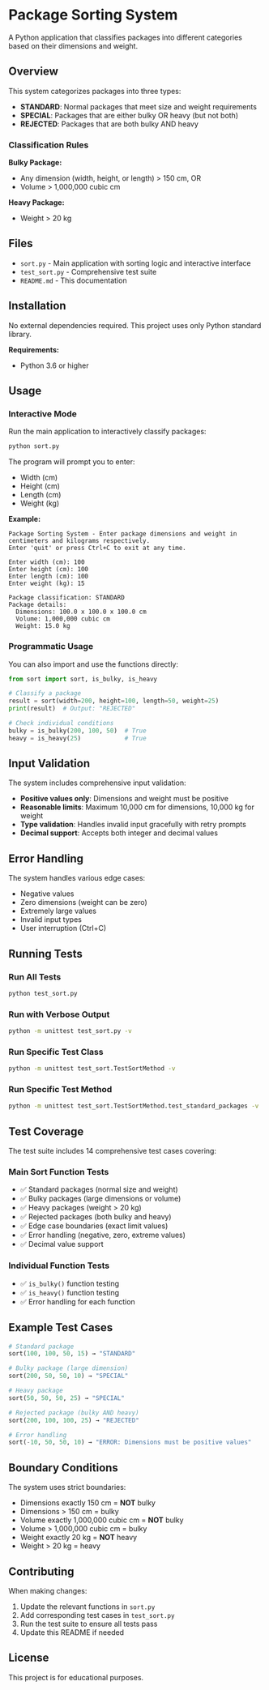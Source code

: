 # Package Sorting System

A Python application that classifies packages into different categories based on their dimensions and weight.

## Overview

This system categorizes packages into three types:
- **STANDARD**: Normal packages that meet size and weight requirements
- **SPECIAL**: Packages that are either bulky OR heavy (but not both)
- **REJECTED**: Packages that are both bulky AND heavy

### Classification Rules

**Bulky Package:**
- Any dimension (width, height, or length) > 150 cm, OR
- Volume > 1,000,000 cubic cm

**Heavy Package:**
- Weight > 20 kg

## Files

- `sort.py` - Main application with sorting logic and interactive interface
- `test_sort.py` - Comprehensive test suite
- `README.md` - This documentation

## Installation

No external dependencies required. This project uses only Python standard library.

**Requirements:**
- Python 3.6 or higher

## Usage

### Interactive Mode

Run the main application to interactively classify packages:

```bash
python sort.py
```

The program will prompt you to enter:
- Width (cm)
- Height (cm) 
- Length (cm)
- Weight (kg)

**Example:**
```
Package Sorting System - Enter package dimensions and weight in centimeters and kilograms respectively.
Enter 'quit' or press Ctrl+C to exit at any time.

Enter width (cm): 100
Enter height (cm): 100
Enter length (cm): 100
Enter weight (kg): 15

Package classification: STANDARD
Package details:
  Dimensions: 100.0 x 100.0 x 100.0 cm
  Volume: 1,000,000 cubic cm
  Weight: 15.0 kg
```

### Programmatic Usage

You can also import and use the functions directly:

```python
from sort import sort, is_bulky, is_heavy

# Classify a package
result = sort(width=200, height=100, length=50, weight=25)
print(result)  # Output: "REJECTED"

# Check individual conditions
bulky = is_bulky(200, 100, 50)  # True
heavy = is_heavy(25)            # True
```

## Input Validation

The system includes comprehensive input validation:

- **Positive values only**: Dimensions and weight must be positive
- **Reasonable limits**: Maximum 10,000 cm for dimensions, 10,000 kg for weight
- **Type validation**: Handles invalid input gracefully with retry prompts
- **Decimal support**: Accepts both integer and decimal values

## Error Handling

The system handles various edge cases:

- Negative values
- Zero dimensions (weight can be zero)
- Extremely large values
- Invalid input types
- User interruption (Ctrl+C)

## Running Tests

### Run All Tests

```bash
python test_sort.py
```

### Run with Verbose Output

```bash
python -m unittest test_sort.py -v
```

### Run Specific Test Class

```bash
python -m unittest test_sort.TestSortMethod -v
```

### Run Specific Test Method

```bash
python -m unittest test_sort.TestSortMethod.test_standard_packages -v
```

## Test Coverage

The test suite includes 14 comprehensive test cases covering:

### Main Sort Function Tests
- ✅ Standard packages (normal size and weight)
- ✅ Bulky packages (large dimensions or volume)
- ✅ Heavy packages (weight > 20 kg)
- ✅ Rejected packages (both bulky and heavy)
- ✅ Edge case boundaries (exact limit values)
- ✅ Error handling (negative, zero, extreme values)
- ✅ Decimal value support

### Individual Function Tests
- ✅ `is_bulky()` function testing
- ✅ `is_heavy()` function testing
- ✅ Error handling for each function

## Example Test Cases

```python
# Standard package
sort(100, 100, 50, 15) → "STANDARD"

# Bulky package (large dimension)
sort(200, 50, 50, 10) → "SPECIAL"

# Heavy package
sort(50, 50, 50, 25) → "SPECIAL"

# Rejected package (bulky AND heavy)
sort(200, 100, 100, 25) → "REJECTED"

# Error handling
sort(-10, 50, 50, 10) → "ERROR: Dimensions must be positive values"
```

## Boundary Conditions

The system uses strict boundaries:
- Dimensions exactly 150 cm = **NOT** bulky
- Dimensions > 150 cm = bulky
- Volume exactly 1,000,000 cubic cm = **NOT** bulky
- Volume > 1,000,000 cubic cm = bulky
- Weight exactly 20 kg = **NOT** heavy
- Weight > 20 kg = heavy

## Contributing

When making changes:
1. Update the relevant functions in `sort.py`
2. Add corresponding test cases in `test_sort.py`
3. Run the test suite to ensure all tests pass
4. Update this README if needed

## License

This project is for educational purposes.
